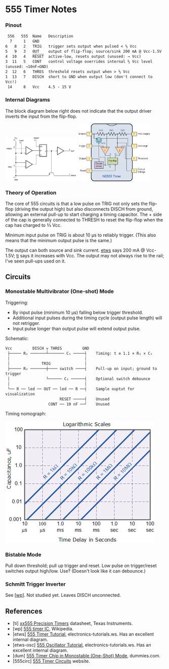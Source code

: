 555 Timer Notes
===============

### Pinout

     556   555  Name   Description
      7     1   GND
    6   8   2   TRIG   trigger sets output when pulsed < ⅓ Vcc
    5   9   3   OUT    output of flip-flop; source/sink 200 mA @ Vcc-1.5V
    4  10   4   R̅E̅S̅E̅T̅  active-low, resets output (unused: → Vcc)
    3  11   5   CONT   control voltage overrides internal ⅔ Vcc level (unused: →10nF→GND)
    2  12   6   THRES  threshold resets output when > ⅔ Vcc
    1  13   7   DISCH  short to GND when output low (don't connect to Vcc!)
     14     8   Vcc    4.5 - 15 V

### Internal Diagrams

The block diagram below right does not indicate that the output driver
inverts the input from the flip-flop.

<img src='sch/555-internal.png' width='45%'><nbsp/>
<img src='sch/555-block-diagram.gif' width='45%'><nbsp/>

### Theory of Operation

The core of 555 circuits is that a low pulse on TRIG not only sets the
flip-flop (driving the output high) but also disconnects DISCH from
ground, allowing an external pull-up to start charging a timing
capacitor. The + side of the cap is generally connected to THRESH to
reset the flip-flop when the cap has charged to ⅔ Vcc.

Minimum input pulse on TRIG is about 10 μs to reliably trigger. (This
also means that the minimum output pulse is the same.)

The output can both source and sink current. [etws] says 200 mA @
Vcc-1.5V; [ti] says it increases with Vcc. The output may not always
rise to the rail; I've seen pull-ups used on it.


Circuits
--------

### Monostable Multivibrator (One-shot) Mode

Triggering:
- By input pulse (minimum 10 μs) falling below trigger threshold.
- Additional input pulses during the timing cycle (output pulse
  length) will not retrigger.
- Input pulse longer than output pulse will extend output pulse.

Schematic:

    Vcc         DISCH ┬ THRES         GND
     ├───── R₁ ───────┴─────── C₁ ─────┤    Timing: t ≅ 1.1 × R₁ × C₁
     │                                 │
     │              TRIG               │
     ├───── R₂ ───────┼──── switch ────┤    Pull-up on input; ground to trigger
     │                └────── C₂ ──────┤    Optional switch debounce
     │                                 │
     └── R ── led ── OUT ── led ── R ──┤    Sample ouptut for visualization
                            RESET ─────┤    Unused
                       CONT ── 10 nF ──┘    Unused

Timing nomograph:

![555-nomograph](sch/555-nomograph.gif)

### Bistable Mode

Pull down threshold; pull up trigger and reset. Low pulse on
trigger/reset switches output high/low. Use? (Doesn't look like it can
debounce.)

### Schmitt Trigger Inverter

See [[wp]]. Not studied yet. Leaves DISCH unconnected.


References
----------

- \[ti] [xx555 Precision Timers][ti] datasheet, Texas Instruments.
- \[wp] [555 timer IC][wp], Wikipedia.
- \[etws] [555 Timer Tutorial][etws], electronics-tutorials.ws.
  Has an excellent internal diagram.
- \[etws-osc] [555 Oscillator Tutorial][etws-osc], electronics-tutorials.ws.
  Has an excellent internal diagram.
- \[dum] [555 Timer Chip in Monostable (One-Shot) Mode][dum], dummies.com.
- \[555circ] [555 Timer Circuits][555circ] website.



<!-------------------------------------------------------------------->
[555circ]: http://www.555-timer-circuits.com/
[dum]: https://www.dummies.com/programming/electronics/components/electronics-components-555-timer-chip-in-monostable-one-shot-mode/
[etws-osc]: https://www.electronics-tutorials.ws/waveforms/555_oscillator.html
[etws]: https://www.electronics-tutorials.ws/waveforms/555_timer.html
[ti]: https://www.ti.com/lit/ds/symlink/ne555.pdf
[wp]: https://en.wikipedia.org/wiki/555_timer_IC
